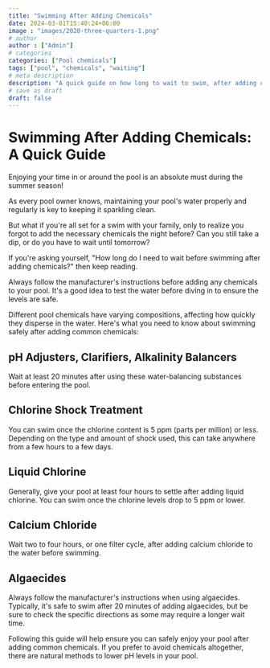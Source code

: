 ```yaml
---
title: "Swimming After Adding Chemicals"
date: 2024-03-01T15:40:24+06:00
image : "images/2020-three-quarters-1.png"
# author
author : ["Admin"]
# categories
categories: ["Pool chemicals"]
tags: ["pool", "chemicals", "waiting"]
# meta description
description: "A quick guide on how long to wait to swim, after adding chemicals"
# save as draft
draft: false
---
```


# Swimming After Adding Chemicals: A Quick Guide

Enjoying your time in or around the pool is an absolute must during the summer season!

As every pool owner knows, maintaining your pool's water properly and regularly is key to keeping it sparkling clean.

But what if you're all set for a swim with your family, only to realize you forgot to add the necessary chemicals the night before? Can you still take a dip, or do you have to wait until tomorrow?

If you're asking yourself, "How long do I need to wait before swimming after adding chemicals?" then keep reading.

Always follow the manufacturer's instructions before adding any chemicals to your pool. It's a good idea to test the water before diving in to ensure the levels are safe.

Different pool chemicals have varying compositions, affecting how quickly they disperse in the water. Here's what you need to know about swimming safely after adding common chemicals:

## pH Adjusters, Clarifiers, Alkalinity Balancers

Wait at least 20 minutes after using these water-balancing substances before entering the pool.

## Chlorine Shock Treatment

You can swim once the chlorine content is 5 ppm (parts per million) or less. Depending on the type and amount of shock used, this can take anywhere from a few hours to a few days.

## Liquid Chlorine

Generally, give your pool at least four hours to settle after adding liquid chlorine. You can swim once the chlorine levels drop to 5 ppm or lower.

## Calcium Chloride

Wait two to four hours, or one filter cycle, after adding calcium chloride to the water before swimming.

## Algaecides

Always follow the manufacturer's instructions when using algaecides. Typically, it's safe to swim after 20 minutes of adding algaecides, but be sure to check the specific directions as some may require a longer wait time.

Following this guide will help ensure you can safely enjoy your pool after adding common chemicals. If you prefer to avoid chemicals altogether, there are natural methods to lower pH levels in your pool.